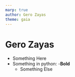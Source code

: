 ```yaml
---
marp: true
author: Gero Zayas
theme: gaia
---
```


# Gero Zayas
- Something Here
- Something in python:
    -**Bold**
    - Something Else
